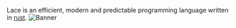 Lace is an efficient, modern and predictable programming language written in [rust](https://www.rust-lang.org/).
![Banner](https://i.ibb.co/k18Bgmh/lacebanner.png)
